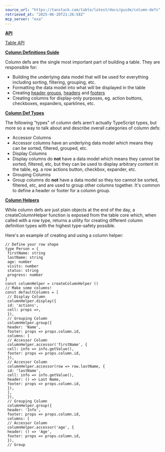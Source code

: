 ```yaml
---
source_url: "https://tanstack.com/table/latest/docs/guide/column-defs"
retrieved_at: "2025-06-20T21:26:58Z"
mcp_server: "exa"
---
```

[**API**](http://tanstack.com/tanstack.com#api)

[Table API](https://tanstack.com/table/latest/docs/api/core/table)

[**Column Definitions Guide**](http://tanstack.com/tanstack.com#column-definitions-guide)

Column defs are the single most important part of building a table. They are responsible for:

- Building the underlying data model that will be used for everything including sorting, filtering, grouping, etc.
- Formatting the data model into what will be displayed in the table
- Creating [header groups](https://tanstack.com/table/latest/docs/api/core/header-group), [headers](https://tanstack.com/table/latest/docs/api/core/header) and [footers](https://tanstack.com/table/latest/docs/api/core/column-def#footer)
- Creating columns for display-only purposes, eg. action buttons, checkboxes, expanders, sparklines, etc.

[**Column Def Types**](http://tanstack.com/tanstack.com#column-def-types)

The following "types" of column defs aren't actually TypeScript types, but more so a way to talk about and describe overall categories of column defs:

- Accessor Columns
 - Accessor columns have an underlying data model which means they can be sorted, filtered, grouped, etc.
- Display Columns
 - Display columns do **not** have a data model which means they cannot be sorted, filtered, etc, but they can be used to display arbitrary content in the table, eg. a row actions button, checkbox, expander, etc.
- Grouping Columns
 - Group columns do **not** have a data model so they too cannot be sorted, filtered, etc, and are used to group other columns together. It's common to define a header or footer for a column group.

[**Column Helpers**](http://tanstack.com/tanstack.com#column-helpers)

While column defs are just plain objects at the end of the day, a createColumnHelper function is exposed from the table core which, when called with a row type, returns a utility for creating different column definition types with the highest type-safety possible.

Here's an example of creating and using a column helper:

```
// Define your row shape
type Person = {
 firstName: string
 lastName: string
 age: number
 visits: number
 status: string
 progress: number
}
const columnHelper = createColumnHelper ()
// Make some columns!
const defaultColumns = [
 // Display Column
 columnHelper.display({
 id: 'actions',
 cell: props =>,
 }),
 // Grouping Column
 columnHelper.group({
 header: 'Name',
 footer: props => props.column.id,
 columns: [
 // Accessor Column
 columnHelper.accessor('firstName', {
 cell: info => info.getValue(),
 footer: props => props.column.id,
 }),
 // Accessor Column
 columnHelper.accessor(row => row.lastName, {
 id: 'lastName',
 cell: info => info.getValue(),
 header: () => Last Name,
 footer: props => props.column.id,
 }),
 ],
 }),
 // Grouping Column
 columnHelper.group({
 header: 'Info',
 footer: props => props.column.id,
 columns: [
 // Accessor Column
 columnHelper.accessor('age', {
 header: () => 'Age',
 footer: props => props.column.id,
 }),
 // Group
